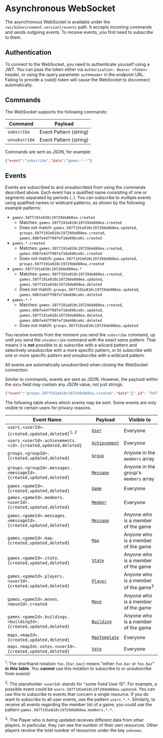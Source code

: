 # Asynchronous WebSocket

The asynchronous WebSocket is available under the `/ws/${environment.version}/events` path.
It accepts incoming commands and sends outgoing events.
To receive events, you first need to subscribe to them.

## Authentication

To connect to the WebSocket, you need to authenticate yourself using a JWT.
You can pass the token either via `Authorization: Bearer <Token>` header,
or using the query parameter `authHeader` in the endpoint URL.
Failing to provide a (valid) token will cause the WebSocket to disconnect automatically.

## Commands

The WebSocket supports the following commands:

| Command       | Payload                |
|---------------|------------------------|
| `subscribe`   | Event Pattern (string) |
| `unsubscribe` | Event Pattern (string) |

Commands are sent as JSON, for example:

```json
{"event":"subscribe","data":"games.*.*"}
```

## Events

Events are subscribed to and unsubscribed from using the commands described above.
Each event has a qualified name consisting of one or segments separated by periods (`.`).
You can subscribe to multiple events using qualified names or wildcard patterns, as shown by the following example patterns:

* `games.507f191e810c19729de860ea.created`
  * Matches: `games.507f191e810c19729de860ea.created`
  * Does not match: `games.507f191e810c19729de860ea.updated`, `groups.507f191e810c19729de860ea.created`, `games.60bfe4dff98fef16e696ce6c.created`
* `games.*.created`
  * Matches: `games.507f191e810c19729de860ea.created`, `games.60bfe4dff98fef16e696ce6c.created`
  * Does not match: `games.507f191e810c19729de860ea.updated`, `groups.507f191e810c19729de860ea.created`
* `games.507f191e810c19729de860ea.*`
  * Matches: `games.507f191e810c19729de860ea.created`, `games.507f191e810c19729de860ea.updated`, `games.507f191e810c19729de860ea.deleted`
  * Does not match: `groups.507f191e810c19729de860ea.updated`, `games.60bfe4dff98fef16e696ce6c.deleted`
* `games.*.*`
  * Matches: `games.507f191e810c19729de860ea.created`, `games.60bfe4dff98fef16e696ce6c.updated`, `games.507f191e810c19729de860ea.deleted`, `games.60bfe4dff98fef16e696ce6c.deleted`
  * Does not match: `groups.507f191e810c19729de860ea.updated`

You receive events from the moment you send the `subscribe` command, up until you send the `unsubscribe` command *with the exact same pattern*.
That means it is **not** possible to
a) subscribe with a wilcard pattern and selectively unsubscribe with a more specific pattern, or
b) subscribe with one or more specific pattern and unsubscribe with a wildcard pattern.

All events are automatically unsubscribed when closing the WebSocket connection.

Similar to commands, events are sent as JSON.
However, the payload within the `data` field may contain any JSON value, not just strings.

```json
{"event":"groups.507f191e810c19729de860ea.created","data":{"_id": "507f191e810c19729de860ea", "...": "..."}}
```

The following table shows which events may be sent.
Some events are only visible to certain users for privacy reasons.

| Event Name                                                        | Payload                             | Visible to                                     |
|-------------------------------------------------------------------|-------------------------------------|------------------------------------------------|
| `users.<userId>.{created,updated,deleted}`<sup>1, 2</sup>         | [`User`](#model-User)               | Everyone                                       |
| `users.<userId>.achievements.<id>.{created,updated,deleted}`      | [`Achievement`](#model-Achievement) | Everyone                                       |
| `groups.<groupId>.{created,updated,deleted}`                      | [`Group`](#model-Group)             | Anyone in the `members` array                  |
| `groups.<groupId>.messages.<messageId>.{created,updated,deleted}` | [`Message`](#model-Message)         | Anyone in the group's `members` array          |
| `games.<gameId>.{created,updated,deleted}`                        | [`Game`](#model-Game)               | Everyone                                       |
| `games.<gameId>.members.<userId>.{created,updated,deleted}`       | [`Member`](#model-Member)           | Everyone                                       |
| `games.<gameId>.messages.<messageId>.{created,updated,deleted}`   | [`Message`](#model-Message)         | Anyone who is a member of the game             |
| `games.<gameId>.map.{created,updated,deleted}`                    | [`Map`](#model-Map)                 | Anyone who is a member of the game             |
| `games.<gameId>.state.{created,updated,deleted}`                  | [`State`](#model-State)             | Anyone who is a member of the game             |
| `games.<gameId>.players.<userId>.{created,updated,deleted}`       | [`Player`](#model-Player)           | Anyone who is a member of the game<sup>3</sup> |
| `games.<gameId>.moves.<moveId>.created`                           | [`Move`](#model-Move)               | Anyone who is a member of the game             |
| `games.<gameId>.buildings.<buildingId>.{created,updated,deleted}` | [`Building`](#model-Building)       | Anyone who is a member of the game             |
| `maps.<mapId>.{created,updated,deleted}`                          | [`MapTemplate`](#model-MapTemplate) | Everyone                                       |
| `maps.<mapId>.votes.<userId>.{created,updated,deleted}`           | [`Vote`](#model-Vote)               | Everyone                                       |

<sup>1</sup>: The shorthand notation `foo.{bar,baz}` means "either `foo.bar` or `foo.baz`" **in this table**. You **cannot** use this notation to subscribe to or unsubscribe from events!

<sup>2</sup>:
The placeholder `<userId>` stands for "some fixed User ID". For example, a possible event could be `users.507f191e810c19729de860ea.updated`.
You can use this to subscribe to events that concern a single resource. If you do want to subscribe to all user events, use the pattern `users.*.*`.
Similarly, to receive all events regarding the member list of a game, you could use the pattern `games.507f191e810c19729de860ea.members.*.*`.

<sup>3</sup>:
The Player who is being updated receives different data from other players.
In particular, they can see the number of their own resources.
Other players receive the total number of resources under the key `unknown`.
